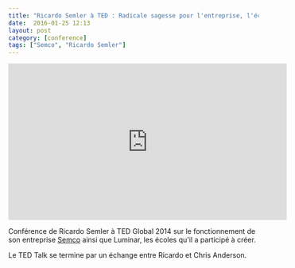 ```yaml
---
title: "Ricardo Semler à TED : Radicale sagesse pour l'entreprise, l'école et la vie"
date:  2016-01-25 12:13
layout: post
category: [conference]
tags: ["Semco", "Ricardo Semler"]
---
```


<iframe width="560" height="315" src="https://www.youtube.com/embed/k4vzhweOefs" frameborder="0" allowfullscreen></iframe>

<p>Conférence de Ricardo Semler à TED Global 2014 sur le fonctionnement de son entreprise <a href="/semco/">Semco</a> ainsi que Luminar, les écoles qu'il a participé à créer.</p>

<p>Le TED Talk se termine par un échange entre Ricardo et Chris Anderson.</p>
